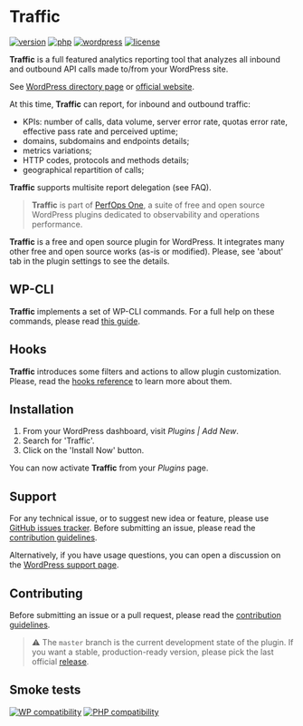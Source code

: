 # Traffic
[![version](https://badgen.net/github/release/Pierre-Lannoy/wp-traffic/)](https://wordpress.org/plugins/traffic/)
[![php](https://badgen.net/badge/php/7.2+/green)](https://wordpress.org/plugins/traffic/)
[![wordpress](https://badgen.net/badge/wordpress/5.2+/green)](https://wordpress.org/plugins/traffic/)
[![license](https://badgen.net/github/license/Pierre-Lannoy/wp-traffic/)](/license.txt)

__Traffic__ is a full featured analytics reporting tool that analyzes all inbound and outbound API calls made to/from your WordPress site.

See [WordPress directory page](https://wordpress.org/plugins/traffic/) or [official website](https://perfops.one/traffic).

At this time, __Traffic__ can report, for inbound and outbound traffic:

* KPIs: number of calls, data volume, server error rate, quotas error rate, effective pass rate and perceived uptime;
* domains, subdomains and endpoints details;
* metrics variations;
* HTTP codes, protocols and methods details;
* geographical repartition of calls;

__Traffic__ supports multisite report delegation (see FAQ).

> __Traffic__ is part of [PerfOps One](https://perfops.one/), a suite of free and open source WordPress plugins dedicated to observability and operations performance.

__Traffic__ is a free and open source plugin for WordPress. It integrates many other free and open source works (as-is or modified). Please, see 'about' tab in the plugin settings to see the details.

## WP-CLI

__Traffic__ implements a set of WP-CLI commands. For a full help on these commands, please read [this guide](WP-CLI.md).

## Hooks

__Traffic__ introduces some filters and actions to allow plugin customization. Please, read the [hooks reference](HOOKS.md) to learn more about them.

## Installation

1. From your WordPress dashboard, visit _Plugins | Add New_.
2. Search for 'Traffic'.
3. Click on the 'Install Now' button.

You can now activate __Traffic__ from your _Plugins_ page.

## Support

For any technical issue, or to suggest new idea or feature, please use [GitHub issues tracker](https://github.com/Pierre-Lannoy/wp-traffic/issues). Before submitting an issue, please read the [contribution guidelines](CONTRIBUTING.md).

Alternatively, if you have usage questions, you can open a discussion on the [WordPress support page](https://wordpress.org/support/plugin/traffic/). 

## Contributing

Before submitting an issue or a pull request, please read the [contribution guidelines](CONTRIBUTING.md).

> ⚠️ The `master` branch is the current development state of the plugin. If you want a stable, production-ready version, please pick the last official [release](https://github.com/Pierre-Lannoy/wp-traffic/releases).

## Smoke tests
[![WP compatibility](https://plugintests.com/plugins/traffic/wp-badge.svg)](https://plugintests.com/plugins/traffic/latest)
[![PHP compatibility](https://plugintests.com/plugins/traffic/php-badge.svg)](https://plugintests.com/plugins/traffic/latest)